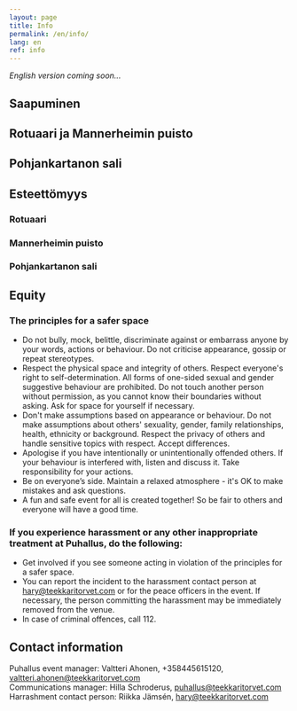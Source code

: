 ```yaml
---
layout: page
title: Info
permalink: /en/info/
lang: en
ref: info
---
```

*English version coming soon...*

## Saapuminen

## Rotuaari ja Mannerheimin puisto

## Pohjankartanon sali

## Esteettömyys

### Rotuaari

### Mannerheimin puisto

### Pohjankartanon sali

## Equity

### The principles for a safer space
* Do not bully, mock, belittle, discriminate against or embarrass anyone by your words, actions or behaviour. Do not criticise appearance, gossip or repeat stereotypes. 
* Respect the physical space and integrity of others. Respect everyone's right to self-determination. All forms of one-sided sexual and gender suggestive behaviour are prohibited. Do not touch another person without permission, as you cannot know their boundaries without asking. Ask for space for yourself if necessary.
* Don't make assumptions based on appearance or behaviour. Do not make assumptions about others' sexuality, gender, family relationships, health, ethnicity or background. Respect the privacy of others and handle sensitive topics with respect. Accept differences. 
* Apologise if you have intentionally or unintentionally offended others. If your behaviour is interfered with, listen and discuss it. Take responsibility for your actions. 
* Be on everyone’s side. Maintain a relaxed atmosphere - it's OK to make mistakes and ask questions.
* A fun and safe event for all is created together! So be fair to others and everyone will have a good time.

### If you experience harassment or any other inappropriate treatment at Puhallus, do the following:
* Get involved if you see someone acting in violation of the principles for a safer space. 
* You can report the incident to the harassment contact person at [hary@teekkaritorvet.com](mailto:hary@teekkaritorvet.com) or for the peace officers in the event. If necessary, the person committing the harassment may be immediately removed from the venue.
* In case of criminal offences, call 112.


## Contact information

Puhallus event manager: Valtteri Ahonen, +358445615120, [valtteri.ahonen@teekkaritorvet.com](mailto:valtteri.ahonen@teekkaritorvet.com) <br>
Communications manager: Hilla Schroderus, [puhallus@teekkaritorvet.com](mailto:puhallus@teekkaritorvet.com) <br>
Harrashment contact person: Riikka Jämsén, [hary@teekkaritorvet.com](mailto:hary@teekkaritorvet.com)
